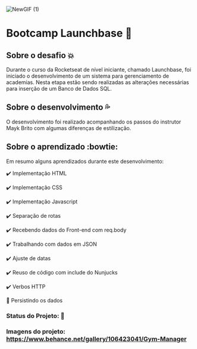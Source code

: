 ![NewGIF (1)](https://user-images.githubusercontent.com/66280875/87551974-755af000-c687-11ea-9a99-01ce6cdd8d80.gif)

# Bootcamp Launchbase :rocket:

## Sobre o desafio :boom:
  Durante o curso da Rocketseat de nível iniciante, chamado Launchbase, foi iniciado o desenvolvimento de um sistema para gerenciamento de academias.
  Nesta etapa estão sendo realizadas as alterações necessárias para inserção de um Banco de Dados SQL.  
 
## Sobre o desenvolvimento :sweat_drops:
  O desenvolvimento foi realizado acompanhando os passos do instrutor Mayk Brito com algumas diferenças de estilização.
    
## Sobre o aprendizado :bowtie:
  Em resumo alguns aprendizados durante este desenvolvimento:
  
:heavy_check_mark: Implementação HTML

:heavy_check_mark: Implementação CSS

:heavy_check_mark: Implementação Javascript

:heavy_check_mark: Separação de rotas

:heavy_check_mark: Recebendo dados do Front-end com req.body

:heavy_check_mark: Trabalhando com dados em JSON

:heavy_check_mark: Ajuste de datas

:heavy_check_mark: Reuso de código com include do Nunjucks

:heavy_check_mark: Verbos HTTP

:hammer: Persistindo os dados

 
### Status do Projeto: :construction: 

### Imagens do projeto: https://www.behance.net/gallery/106423041/Gym-Manager

